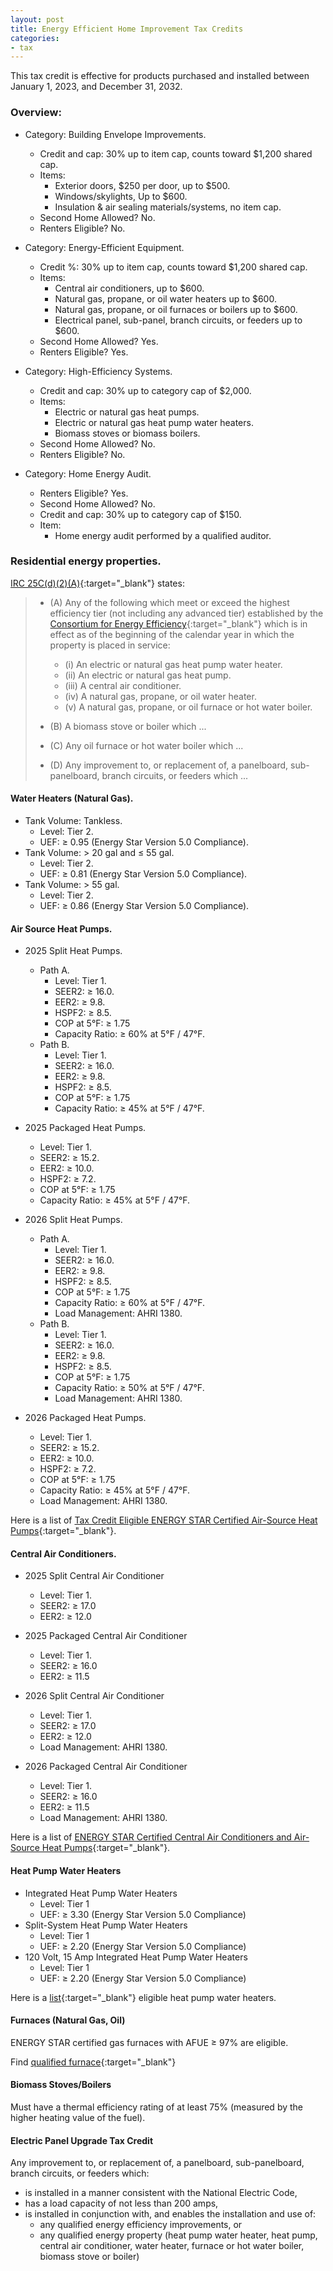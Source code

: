 ```yaml
---
layout: post
title: Energy Efficient Home Improvement Tax Credits
categories:
- tax
---
```


This tax credit is effective for products purchased and installed between January 1, 2023, and December 31, 2032.

### Overview:

- Category: Building Envelope Improvements.
  - Credit and cap: 30% up to item cap, counts toward $1,200 shared cap.
  - Items:
    - Exterior doors, $250 per door, up to $500.
    - Windows/skylights, Up to $600.
    - Insulation & air sealing materials/systems, no item cap.
  - Second Home Allowed? No.
  - Renters Eligible? No.

- Category: Energy-Efficient Equipment.
  - Credit %: 30% up to item cap, counts toward $1,200 shared cap.
  - Items:
    - Central air conditioners, up to $600.
    - Natural gas, propane, or oil water heaters up to $600.
    - Natural gas, propane, or oil furnaces or boilers up to $600.
    - Electrical panel, sub-panel, branch circuits, or feeders up to $600.
  - Second Home Allowed? Yes.
  - Renters Eligible? Yes.

- Category: High-Efficiency Systems.
  - Credit and cap: 30% up to category cap of $2,000.
  - Items:
    - Electric or natural gas heat pumps.
    - Electric or natural gas heat pump water heaters.
    - Biomass stoves or biomass boilers.
  - Second Home Allowed? No.
  - Renters Eligible? No.

- Category: Home Energy Audit.
  - Renters Eligible? Yes.
  - Second Home Allowed? No.
  - Credit and cap: 30% up to category cap of $150.
  - Item:
    - Home energy audit performed by a qualified auditor.

### Residential energy properties.

[IRC 25C(d)(2)(A)][irc25C]{:target="_blank"} states:

> - (A) Any of the following which meet or exceed the highest efficiency tier (not
> including any advanced tier) established by the [Consortium for Energy
> Efficiency][cee]{:target="_blank"}
> which is in effect as of the beginning of the calendar year in which
> the property is placed in service:
> 
>   - (i) An electric or natural gas heat pump water heater.
>   - (ii) An electric or natural gas heat pump.
>   - (iii) A central air conditioner.
>   - (iv) A natural gas, propane, or oil water heater.
>   - (v) A natural gas, propane, or oil furnace or hot water boiler.
> - (B) A biomass stove or boiler which ...
> - (C) Any oil furnace or hot water boiler which ...
> - (D) Any improvement to, or replacement of, a panelboard, sub-panelboard, branch circuits, or feeders which ...

#### Water Heaters (Natural Gas).

- Tank Volume: Tankless.
  - Level: Tier 2.
  - UEF: ≥ 0.95 (Energy Star Version 5.0 Compliance).
- Tank Volume: > 20 gal and ≤ 55 gal.
  - Level: Tier 2.
  - UEF: ≥ 0.81 (Energy Star Version 5.0 Compliance).
- Tank Volume: > 55 gal.
  - Level: Tier 2.
  - UEF: ≥ 0.86 (Energy Star Version 5.0 Compliance).

#### Air Source Heat Pumps.

- 2025 Split Heat Pumps.
  - Path A.
    - Level: Tier 1.
    - SEER2: ≥ 16.0.
    - EER2: ≥ 9.8.
    - HSPF2: ≥ 8.5.
    - COP at 5°F: ≥ 1.75
    - Capacity Ratio: ≥ 60% at 5°F / 47°F.
  - Path B.
    - Level: Tier 1.
    - SEER2: ≥ 16.0.
    - EER2: ≥ 9.8.
    - HSPF2: ≥ 8.5.
    - COP at 5°F: ≥ 1.75
    - Capacity Ratio: ≥ 45% at 5°F / 47°F.

- 2025 Packaged Heat Pumps.
  - Level: Tier 1.
  - SEER2: ≥ 15.2.
  - EER2: ≥ 10.0.
  - HSPF2: ≥ 7.2.
  - COP at 5°F: ≥ 1.75
  - Capacity Ratio: ≥ 45% at 5°F / 47°F.

- 2026 Split Heat Pumps.
  - Path A.
    - Level: Tier 1.
    - SEER2: ≥ 16.0.
    - EER2: ≥ 9.8.
    - HSPF2: ≥ 8.5.
    - COP at 5°F: ≥ 1.75
    - Capacity Ratio: ≥ 60% at 5°F / 47°F.
    - Load Management: AHRI 1380.
  - Path B.
    - Level: Tier 1.
    - SEER2: ≥ 16.0.
    - EER2: ≥ 9.8.
    - HSPF2: ≥ 8.5.
    - COP at 5°F: ≥ 1.75
    - Capacity Ratio: ≥ 50% at 5°F / 47°F.
    - Load Management: AHRI 1380.

- 2026 Packaged Heat Pumps.
  - Level: Tier 1.
  - SEER2: ≥ 15.2.
  - EER2: ≥ 10.0.
  - HSPF2: ≥ 7.2.
  - COP at 5°F: ≥ 1.75
  - Capacity Ratio: ≥ 45% at 5°F / 47°F.
  - Load Management: AHRI 1380.

Here is a list of [Tax Credit Eligible ENERGY STAR Certified Air-Source Heat Pumps][Energy_Star_Heat_Pump]{:target="_blank"}.

#### Central Air Conditioners.

- 2025 Split Central Air Conditioner
  - Level: Tier 1.
  - SEER2: ≥ 17.0
  - EER2: ≥ 12.0

- 2025 Packaged Central Air Conditioner
  - Level: Tier 1.
  - SEER2: ≥ 16.0
  - EER2: ≥ 11.5

- 2026 Split Central Air Conditioner
  - Level: Tier 1.
  - SEER2: ≥ 17.0
  - EER2: ≥ 12.0
  - Load Management: AHRI 1380.

- 2026 Packaged Central Air Conditioner
  - Level: Tier 1.
  - SEER2: ≥ 16.0
  - EER2: ≥ 11.5
  - Load Management: AHRI 1380.

Here is a list of [ENERGY STAR Certified Central Air Conditioners and Air-Source Heat Pumps][Energy_Star_Heat_Central_Air_Conditioner]{:target="_blank"}.

#### Heat Pump Water Heaters

- Integrated Heat Pump Water Heaters
  - Level: Tier 1
  - UEF: ≥ 3.30 (Energy Star Version 5.0 Compliance)
- Split-System Heat Pump Water Heaters
  - Level: Tier 1
  - UEF: ≥ 2.20 (Energy Star Version 5.0 Compliance)
- 120 Volt, 15 Amp Integrated Heat Pump Water Heaters
  - Level: Tier 1
  - UEF: ≥ 2.20 (Energy Star Version 5.0 Compliance)

Here is a [list][Energy_Star_Heat_Pump_Water_Heater]{:target="_blank"}
eligible heat pump water heaters.

#### Furnaces (Natural Gas, Oil)

ENERGY STAR certified gas furnaces with AFUE ≥ 97% are eligible.

Find [qualified furnace][Energy_Star_Furnace]{:target="_blank"}

#### Biomass Stoves/Boilers

Must have a thermal efficiency rating of at least 75% (measured by the higher heating value of the fuel).

#### Electric Panel Upgrade Tax Credit

Any improvement to, or replacement of, a panelboard, sub-panelboard, branch circuits, or feeders which:

- is installed in a manner consistent with the National Electric Code,
- has a load capacity of not less than 200 amps,
- is installed in conjunction with, and enables the installation and use of:
  - any qualified energy efficiency improvements, or
  - any qualified energy property (heat pump water heater, heat pump, central air conditioner, water heater, furnace or hot water boiler, biomass stove or boiler)

[cee]: https://cee1.org/program-resources/
[Energy_Star_Furnace]: https://www.energystar.gov/productfinder/product/certified-furnaces/results
[Energy_Star_Heat_Central_Air_Conditioner]: https://data.energystar.gov/Active-Specifications/ENERGY-STAR-Certified-Central-Air-Conditioners-and/83eb-xbyy/data_preview
[Energy_Star_Heat_Pump_Water_Heater]: https://www.energystar.gov/productfinder/product/certified-heat-pump-water-heaters/results
[Energy_Star_Heat_Pump]: https://data.energystar.gov/Active-Specifications/Tax-Credit-Eligible-ENERGY-STAR-Certified-Air-Sour/tzuf-wwcc/data_preview
[Energy_Star_Tax_Credit]: https://www.energystar.gov/about/federal-tax-credits
[irc25C]: https://www.taxnotes.com/research/federal/usc26/25C

